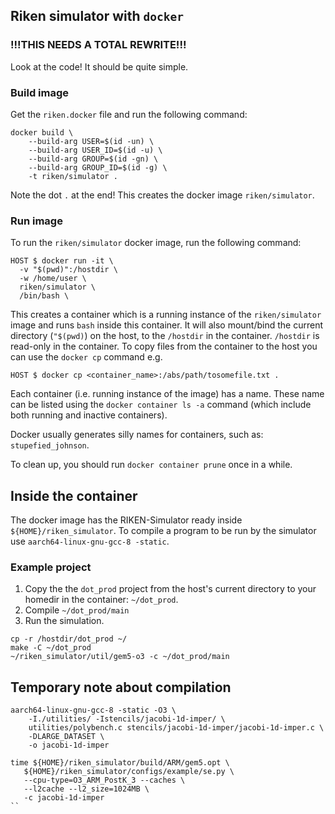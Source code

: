 ## Riken simulator with `docker`

### !!!THIS NEEDS A TOTAL REWRITE!!!
Look at the code! It should be quite simple.

### Build image

Get the `riken.docker` file and run the following command:

```
docker build \
    --build-arg USER=$(id -un) \
    --build-arg USER_ID=$(id -u) \
    --build-arg GROUP=$(id -gn) \
    --build-arg GROUP_ID=$(id -g) \
    -t riken/simulator .
```

Note the dot `.` at the end!  This creates the docker image
`riken/simulator`.

### Run image

To run the `riken/simulator` docker image, run the following command:

```
HOST $ docker run -it \
  -v "$(pwd)":/hostdir \
  -w /home/user \
  riken/simulator \
  /bin/bash \
```

This creates a container which is a running instance of the
`riken/simulator` image and runs `bash` inside this container.  It
will also mount/bind the current directory (`"$(pwd)`) on the host, to
the `/hostdir` in the container.  `/hostdir` is read-only in the
container.  To copy files from the container to the host you can use
the `docker cp` command e.g.
```
HOST $ docker cp <container_name>:/abs/path/tosomefile.txt .
```

Each container (i.e. running instance of the image) has a name.  These
name can be listed using the `docker container ls -a` command (which
include both running and inactive containers).

Docker usually generates silly names for containers, such as:
`stupefied_johnson`.

To clean up, you
should run `docker container prune` once in a while.

## Inside the container

The docker image has the RIKEN-Simulator ready inside
`${HOME}/riken_simulator`.  To compile a program to be run by the
simulator use `aarch64-linux-gnu-gcc-8 -static`.

### Example project
1. Copy the the `dot_prod` project from the host's current directory
   to your homedir in the container: `~/dot_prod`.
2. Compile `~/dot_prod/main`
3. Run the simulation.

```
cp -r /hostdir/dot_prod ~/
make -C ~/dot_prod
~/riken_simulator/util/gem5-o3 -c ~/dot_prod/main
```

## Temporary note about compilation
```
aarch64-linux-gnu-gcc-8 -static -O3 \
    -I./utilities/ -Istencils/jacobi-1d-imper/ \
    utilities/polybench.c stencils/jacobi-1d-imper/jacobi-1d-imper.c \
    -DLARGE_DATASET \
    -o jacobi-1d-imper
```

```
time ${HOME}/riken_simulator/build/ARM/gem5.opt \
   ${HOME}/riken_simulator/configs/example/se.py \
   --cpu-type=O3_ARM_PostK_3 --caches \
   --l2cache --l2_size=1024MB \
   -c jacobi-1d-imper
``

